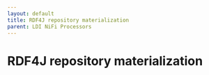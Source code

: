 ```yaml
---
layout: default
title: RDF4J repository materialization
parent: LDI NiFi Processors
---
```


# RDF4J repository materialization

